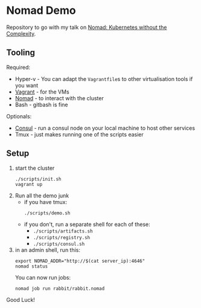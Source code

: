 # Nomad Demo

Repository to go with my talk on [Nomad: Kubernetes without the Complexity](https://andydote.co.uk/presentations/index.html?nomad).

## Tooling

Required:
* Hyper-v - You can adapt the `Vagrantfile`s to other virtualisation tools if you want
* [Vagrant](https://www.vagrantup.com/) - for the VMs
* [Nomad](https://www.nomadproject.io/) - to interact with the cluster
* Bash - gitbash is fine

Optionals:
* [Consul](https://www.consul.io) - run a consul node on your local machine to host other services
* Tmux - just makes running one of the scripts easier

## Setup

1. start the cluster
    ```shell
    ./scripts/init.sh
    vagrant up
    ```
1. Run all the demo junk
    * if you have tmux:
        ```shell
        ./scripts/demo.sh
        ```
    * if you don't, run a separate shell for each of these:
        * `./scripts/artifacts.sh`
        * `./scripts/registry.sh`
        * `./scripts/consul.sh`
1. in an admin shell, run this:
    ```shell
    export NOMAD_ADDR="http://$(cat server_ip):4646"
    nomad status
    ```
    You can now run jobs:
    ```shell
    nomad job run rabbit/rabbit.nomad
    ```


Good Luck!
